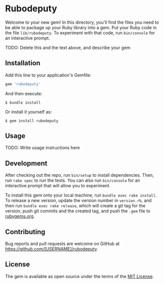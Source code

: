 # Rubodeputy

Welcome to your new gem! In this directory, you'll find the files you need to be able to package up your Ruby library into a gem. Put your Ruby code in the file `lib/rubodeputy`. To experiment with that code, run `bin/console` for an interactive prompt.

TODO: Delete this and the text above, and describe your gem

## Installation

Add this line to your application's Gemfile:

```ruby
gem 'rubodeputy'
```

And then execute:

    $ bundle install

Or install it yourself as:

    $ gem install rubodeputy

## Usage

TODO: Write usage instructions here

## Development

After checking out the repo, run `bin/setup` to install dependencies. Then, run `rake spec` to run the tests. You can also run `bin/console` for an interactive prompt that will allow you to experiment.

To install this gem onto your local machine, run `bundle exec rake install`. To release a new version, update the version number in `version.rb`, and then run `bundle exec rake release`, which will create a git tag for the version, push git commits and the created tag, and push the `.gem` file to [rubygems.org](https://rubygems.org).

## Contributing

Bug reports and pull requests are welcome on GitHub at https://github.com/[USERNAME]/rubodeputy.

## License

The gem is available as open source under the terms of the [MIT License](https://opensource.org/licenses/MIT).
